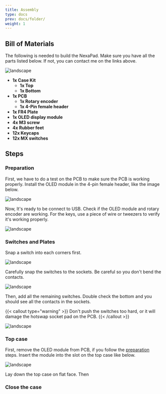 ```yaml
---
title: Assembly
type: docs
prev: docs/folder/
weight: 1
---
```


## Bill of Materials

The following is needed to build the NexaPad. Make sure you have all the parts listed below.
If not, you can contact me on the links above.

![landscape](https://i.imgur.com/dvZZec1.jpeg)

* **1x Case Kit**
    * **1x Top**
    * **1x Bottom**
* **1x PCB**
    * **1x Rotary encoder**
    * **1x 4-Pin female header**
* **1x FR4 Plate**
* **1x OLED display module**
* **4x M3 screw**
* **4x Rubber feet**
* **12x Keycaps**
* **12x MX switches**

## Steps

### Preparation

First, we have to do a test on the PCB to make sure the PCB is working properly. Install the OLED module in the 4-pin female header, like the image below.

![landscape](https://picsum.photos/id/0/5000/3333)

Now, It's ready to be connect to USB. Check if the OLED module and rotary encoder are working. For the keys, use a piece of wire or tweezers to verify it's working properly.

![landscape](https://picsum.photos/id/0/5000/3333)

### Switches and Plates

Snap a switch into each corners first.

![landscape](https://picsum.photos/id/0/5000/3333)

Carefully snap the switches to the sockets. Be careful so you don't bend the contacts.

![landscape](https://picsum.photos/id/0/5000/3333)

Then, add all the remaining switches. Double check the bottom and you should see all the contacts in the sockets.

{{< callout type="warning" >}}
  Don't push the switches too hard, or it will damage the hotswap socket pad on the PCB.
{{< /callout >}}

![landscape](https://picsum.photos/id/0/5000/3333)



### Top case

First, remove the OLED module from PCB, if you follow the [preparation](#preparation) steps. Insert the module into the slot on the top case like below.

![landscape](https://picsum.photos/id/0/5000/3333)

Lay down the top case on flat face. Then

### Close the case